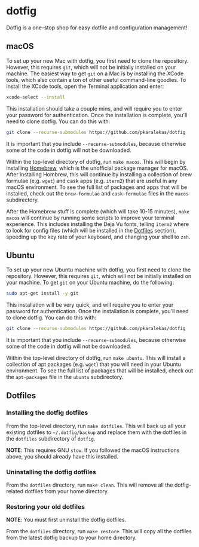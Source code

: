 # dotfig

Dotfig is a one-stop shop for easy dotfile and configuration
management!

## macOS

To set up your new Mac with dotfig, you first need to clone
the repository. However, this requires `git`, which will not
be initially installed on your machine. The easiest way to get
`git` on a Mac is by installing the XCode tools, which also
contain a ton of other useful command-line goodies. To install
the XCode tools, open the Terminal application and enter:

```bash
xcode-select --install
```

This installation should take a couple mins, and will require
you to enter your password for authentication. Once the
installation is complete, you'll need to clone dotfig. You
can do this with:

```bash
git clone --recurse-submodules https://github.com/pkaralekas/dotfig
```

It is important that you include `--recurse-submodules`, because
otherwise some of the code in dotfig will not be downloaded.

Within the top-level directory of dotfig, run `make macos`.
This will begin by installing [Homebrew](https://brew.sh/),
which is the unofficial package manager for macOS. After
installing Hombrew, this will continue by installing
a collection of brew formulae (e.g. `wget`) and cask apps
(e.g. `iterm2`) that are useful in any macOS environment.
To see the full list of packages and apps that will be
installed, check out the `brew-formulae` and `cask-formulae`
files in the `macos` subdirectory.

After the Homebrew stuff is complete (which will take 10-15
minutes), `make macos` will continue by running some scripts
to improve your terminal experience. This includes installing
the Deja Vu fonts, telling `iterm2` where to look for config
files (which will be installed in the [Dotfiles](#Dotfiles)
section), speeding up the key rate of your keyboard, and
changing your shell to `zsh`.

## Ubuntu

To set up your new Ubuntu machine with dotfig, you first need
to clone the repository. However, this requires `git`, which
will not be initially installed on your machine. To get `git`
on your Ubuntu machine, do the following:

```bash
sudo apt-get install -y git
```

This installation will be very quick, and will require you
to enter your password for authentication. Once the
installation is complete, you'll need to clone dotfig. You
can do this with:

```bash
git clone --recurse-submodules https://github.com/pkaralekas/dotfig
```

It is important that you include `--recurse-submodules`, because
otherwise some of the code in dotfig will not be downloaded.

Within the top-level directory of dotfig, run `make ubuntu`.
This will install a collection of apt packages (e.g. `wget`)
that you will need in your Ubuntu environment. To see the
full list of packages that will be installed, check out the
`apt-packages` file in the `ubuntu` subdirectory.

## Dotfiles

### Installing the dotfig dotfiles

From the top-level directory, run `make dotfiles`. This will
back up all your existing dotfiles to `~/.dotfig/backup` and
replace them with the dotfiles in the `dotfiles` subdirectory
of `dotfig`.

**NOTE**: This requires GNU `stow`. If you followed the macOS
instructions above, you should already have this installed.

### Uninstalling the dotfig dotfiles

From the `dotfiles` directory, run `make clean`. This will
remove all the dotfig-related dotfiles from your home
directory.

### Restoring your old dotfiles

**NOTE**: You must first uninstall the dotfig dotfiles.

From the `dotfiles` directory, run `make restore`. This will
copy all the dotfiles from the latest dotfig backup to your
home directory.
